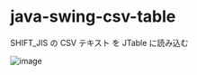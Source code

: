 # java-swing-csv-table
SHIFT_JIS の CSV テキスト を JTable に読み込む

![image](https://user-images.githubusercontent.com/1501327/129756403-fd4b29dd-565e-404d-9845-9b16799e9c1f.png)

